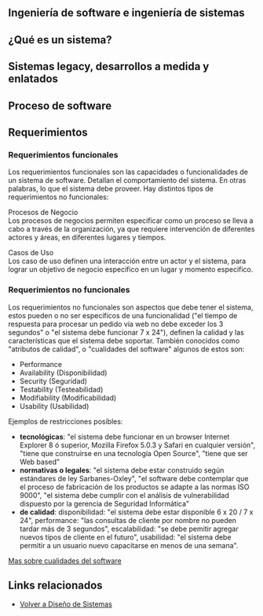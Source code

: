 Ingeniería de software e ingeniería de sistemas
-----------------------------------------------

¿Qué es un sistema?
-------------------

Sistemas legacy, desarrollos a medida y enlatados
-------------------------------------------------

Proceso de software
-------------------

Requerimientos
--------------

### Requerimientos funcionales

Los requerimientos funcionales son las capacidades o funcionalidades de un sistema de software. Detallan el comportamiento del sistema. En otras palabras, lo que el sistema debe proveer. Hay distintos tipos de requerimientos no funcionales:

Procesos de Negocio  
Los procesos de negocios permiten especificar como un proceso se lleva a cabo a través de la organización, ya que requiere intervención de diferentes actores y áreas, en diferentes lugares y tiempos.

<!-- -->

Casos de Uso  
Los caso de uso definen una interacción entre un actor y el sistema, para lograr un objetivo de negocio especifico en un lugar y momento especifico.

### Requerimientos no funcionales

Los requerimientos no funcionales son aspectos que debe tener el sistema, estos pueden o no ser específicos de una funcionalidad ("el tiempo de respuesta para procesar un pedido vía web no debe exceder los 3 segundos" o "el sistema debe funcionar 7 x 24"), definen la calidad y las características que el sistema debe soportar. También conocidos como "atributos de calidad", o "cualidades del software" algunos de estos son:

-   Performance
-   Availability (Disponibilidad)
-   Security (Seguridad)
-   Testability (Testeabilidad)
-   Modifiability (Modificabilidad)
-   Usability (Usabilidad)

Ejemplos de restricciones posibles:

-   **tecnológicas**: "el sistema debe funcionar en un browser Internet Explorer 8 ó superior, Mozilla Firefox 5.0.3 y Safari en cualquier versión", "tiene que construirse en una tecnología Open Source", "tiene que ser Web based"
-   **normativas o legales**: "el sistema debe estar construido según estándares de ley Sarbanes-Oxley", "el software debe contemplar que el proceso de fabricación de los productos se adapte a las normas ISO 9000", "el sistema debe cumplir con el análisis de vulnerabilidad dispuesto por la gerencia de Seguridad Informática"
-   **de calidad**: disponibilidad: "el sistema debe estar disponible 6 x 20 / 7 x 24", performance: "las consultas de cliente por nombre no pueden tardar más de 3 segundos", escalabilidad: "se debe pemitir agregar nuevos tipos de cliente en el futuro", usabilidad: "el sistema debe permitir a un usuario nuevo capacitarse en menos de una semana".

[Mas sobre cualidades del software](https://docs.google.com/viewer?a=v&pid=sites&srcid=ZGVmYXVsdGRvbWFpbnx1dG50YWRwfGd4OmUzMGM5YzRmNDdjZTYxMw)

Links relacionados
------------------

-   [Volver a Diseño de Sistemas](design-temario.html)

